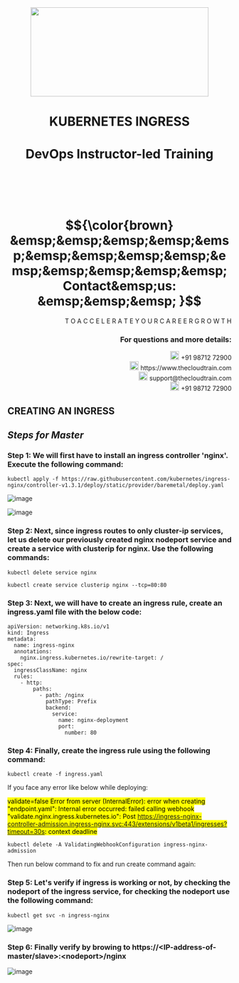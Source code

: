 <div align="center">
<img src=https://static.wixstatic.com/media/1c706c_a5df0ad56f894928bf858a74ba744b32~mv2.png/v1/fit/w_2500,h_1330,al_c/1c706c_a5df0ad56f894928bf858a74ba744b32~mv2.png width="400" height="200">
 </div>

# <div align="center"> KUBERNETES INGRESS </p>

# <div align="center"> DevOps Instructor-led Training </div>

<br />

<br />

<br />

<br />

# $${\color{brown} &emsp;&emsp;&emsp;&emsp;&emsp;&emsp;&emsp;&emsp;&emsp;&emsp;&emsp;&emsp;&emsp;&emsp; Contact&emsp;us: &emsp;&emsp;&emsp; }$$

<div align="right"> T O A C C E L E R A T E Y O U R C A R E E R G R O W T H </div>

### <div align="right"> For questions and more details: </div>

<div align="right"> <img src=https://w7.pngwing.com/pngs/759/922/png-transparent-telephone-logo-iphone-telephone-call-smartphone-phone-electronics-text-trademark-thumbnail.png width="20" height="20"> +91 98712 72900 </div>

<div align="right"> <img src=https://pbs.twimg.com/profile_images/1450734615946219520/jmBHQRRa_400x400.jpg width="20" height="20"> https://www.thecloudtrain.com </div>

<div align="right"> <img src=https://icons.iconarchive.com/icons/martz90/circle/512/email-icon.png width="20" height="20"> support@thecloudtrain.com </div>

<div align="right"> <img src=https://png.pngtree.com/png-vector/20221018/ourmid/pngtree-whatsapp-icon-png-image_6315990.png width="20" height="20"> +91 98712 72900 </div>

## CREATING AN INGRESS

## _Steps for Master_

### Step 1: We will first have to install an ingress controller 'nginx'. Execute the following command:

`kubectl apply -f https://raw.githubusercontent.com/kubernetes/ingress-nginx/controller-v1.3.1/deploy/static/provider/baremetal/deploy.yaml`

![image](https://user-images.githubusercontent.com/37858762/236332123-b61ea671-2249-4621-9203-773ab37fbed7.png)

![image](https://user-images.githubusercontent.com/37858762/236332111-a3b72612-425f-47e2-85a5-3336d7675e85.png)

### Step 2: Next, since ingress routes to only cluster-ip services, let us delete our previously created nginx nodeport service and create a service with clusterip for nginx. Use the following commands:

`kubectl delete service nginx`

`kubectl create service clusterip nginx --tcp=80:80`

### Step 3: Next, we will have to create an ingress rule, create an ingress.yaml file with the below code:

```
apiVersion: networking.k8s.io/v1
kind: Ingress
metadata:
  name: ingress-nginx
  annotations:
    nginx.ingress.kubernetes.io/rewrite-target: /
spec:
  ingressClassName: nginx
  rules:
    - http:
        paths:
          - path: /nginx
            pathType: Prefix
            backend:
              service:
                name: nginx-deployment
                port:
                  number: 80
```

### Step 4: Finally, create the ingress rule using the following command:

`kubectl create -f ingress.yaml`

If you face any error like below while deploying:

<mark>validate=false Error from server (InternalError): error when creating "endpoint.yaml": Internal error occurred: failed calling webhook "validate.nginx.ingress.kubernetes.io": Post https://ingress-nginx-controller-admission.ingress-nginx.svc:443/extensions/v1beta1/ingresses?timeout=30s: context deadline</mark>

`kubectl delete -A ValidatingWebhookConfiguration ingress-nginx-admission`

Then run below command to fix and run create command again:

### Step 5: Let's verify if ingress is working or not, by checking the nodeport of the ingress service, for checking the nodeport use the following command:

`kubectl get svc -n ingress-nginx`

![image](https://user-images.githubusercontent.com/37858762/236332003-88afaa69-e94a-44a8-8181-d367d4400429.png)

### Step 6: Finally verify by browing to https://\<IP-address-of-master/slave\>:\<nodeport\>/nginx

![image](https://user-images.githubusercontent.com/37858762/236331987-3d51ae58-3174-4502-aa1e-48ef82464610.png)
